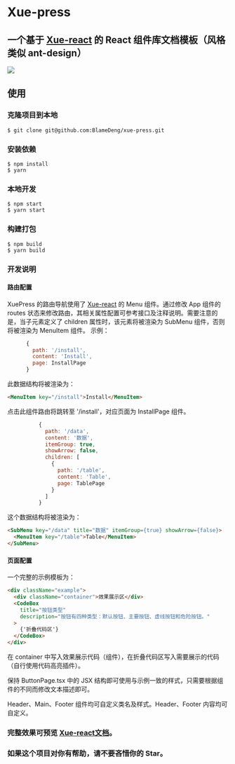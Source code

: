 # Xue-press

## 一个基于 [Xue-react](https://github.com/BlameDeng/xue-react) 的 React 组件库文档模板（风格类似 ant-design）

![](https://img.shields.io/badge/license-MIT-000000.svg)

## 使用

### 克隆项目到本地

```
$ git clone git@github.com:BlameDeng/xue-press.git
```

### 安装依赖

```
$ npm install
$ yarn
```

### 本地开发

```
$ npm start
$ yarn start
```

### 构建打包

```
$ npm build
$ yarn build
```

### 开发说明

#### 路由配置

XuePress 的路由导航使用了 [Xue-react](https://github.com/BlameDeng/xue-react) 的 Menu 组件。通过修改 App 组件的 routes 状态来修改路由，其相关属性配置可参考接口及注释说明。需要注意的是，当子元素定义了 children 属性时，该元素将被渲染为 SubMenu 组件，否则将被渲染为 MenuItem 组件。
示例：

```javascript
      {
        path: '/install',
        content: 'Install',
        page: InstallPage
      }
```

此数据结构将被渲染为：

```html
<MenuItem key="/install">Install</MenuItem>
```

点击此组件路由将跳转至 '/install'，对应页面为 InstallPage 组件。

```js
          {
            path: '/data',
            content: '数据',
            itemGroup: true,
            showArrow: false,
            children: [
              {
                path: '/table',
                content: 'Table',
                page: TablePage
              }
            ]
          }
```

这个数据结构将被渲染为：

```html
<SubMenu key="/data" title="数据" itemGroup={true} showArrow={false}>
  <MenuItem key="/table">Table</MenuItem>
</SubMenu>
```

#### 页面配置

一个完整的示例模板为：

```html
<div className="example">
  <div className="container">效果展示区</div>
  <CodeBox
    title="按钮类型"
    description="按钮有四种类型：默认按钮、主要按钮、虚线按钮和危险按钮。"
  >
    {'折叠代码区'}
  </CodeBox>
</div>
```

在 container 中写入效果展示代码（组件），在折叠代码区写入需要展示的代码（自行使用代码高亮插件）。

保持 ButtonPage.tsx 中的 JSX 结构即可使用与示例一致的样式，只需要根据组件的不同而修改文本描述即可。

Header、Main、Footer 组件均可自定义类名及样式。Header、Footer 内容均可自定义。

### 完整效果可预览 [Xue-react文档](https://blamedeng.github.io/xue-react)。

### 如果这个项目对你有帮助，请不要吝惜你的 Star。
